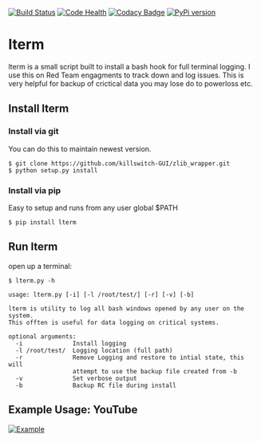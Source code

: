 [![Build Status](https://travis-ci.org/killswitch-GUI/lterm.svg?branch=master)](https://travis-ci.org/killswitch-GUI/lterm)
[![Code Health](https://landscape.io/github/killswitch-GUI/lterm/master/landscape.svg?style=flat)](https://landscape.io/github/killswitch-GUI/lterm/master)
[![Codacy Badge](https://api.codacy.com/project/badge/Grade/85266d6254694b50b76b03a4cffd73d9)](https://www.codacy.com/app/iamfree2009/lterm?utm_source=github.com&amp;utm_medium=referral&amp;utm_content=killswitch-GUI/lterm&amp;utm_campaign=Badge_Grade)
[![PyPi version](https://pypip.in/v/lterm/badge.png)](https://crate.io/packages/lterm/)

# lterm
lterm is a small script built to install a bash hook for full terminal logging. I use this on Red Team engagments to track down and log issues. This is very helpful for backup of crictical data you may lose do to powerloss etc.

## Install lterm

### Install via git
You can do this to maintain newest version.
```
$ git clone https://github.com/killswitch-GUI/zlib_wrapper.git
$ python setup.py install
```

### Install via pip
Easy to setup and runs from any user global $PATH
```
$ pip install lterm
```

## Run lterm
open up a terminal:
```
$ lterm.py -h

usage: lterm.py [-i] [-l /root/test/] [-r] [-v] [-b]

lterm is utility to log all bash windows opened by any user on the system.
This offten is useful for data logging on critical systems.

optional arguments:
  -i              Install logging
  -l /root/test/  Logging location (full path)
  -r              Remove Logging and restore to intial state, this will
                  attempt to use the backup file created from -b
  -v              Set verbose output
  -b              Backup RC file during install

```

## Example Usage: YouTube
[![Example](http://img.youtube.com/vi/3rbCTW_IBrk/0.jpg)](https://www.youtube.com/watch?v=3rbCTW_IBrk&feature=youtu.be "Example")
